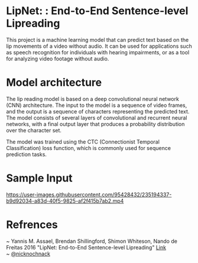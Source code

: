 # LipNet: : End-to-End Sentence-level Lipreading

This project is a machine learning model that can predict text based on the lip movements of a video without audio. It can be used for applications such as speech recognition for individuals with hearing impairments, or as a tool for analyzing video footage without audio.

# Model architecture

The lip reading model is based on a deep convolutional neural network (CNN) architecture. The input to the model is a sequence of video frames, and the output is a sequence of characters representing the predicted text. The model consists of several layers of convolutional and recurrent neural networks, with a final output layer that produces a probability distribution over the character set.

The model was trained using the CTC (Connectionist Temporal Classification) loss function, which is commonly used for sequence prediction tasks. 

# Sample Input

https://user-images.githubusercontent.com/95428432/235194337-b9d92034-a83d-40f5-9825-af2f415b7ab2.mp4

# Refrences
~  Yannis M. Assael, Brendan Shillingford, Shimon Whiteson, Nando de Freitas 2016 "LipNet: End-to-End Sentence-level Lipreading" <a href="https://arxiv.org/abs/1611.01599"> Link <a/>
  <br/>
~ <a href="https://github.com/nicknochnack"> @nicknochnack <a/>



